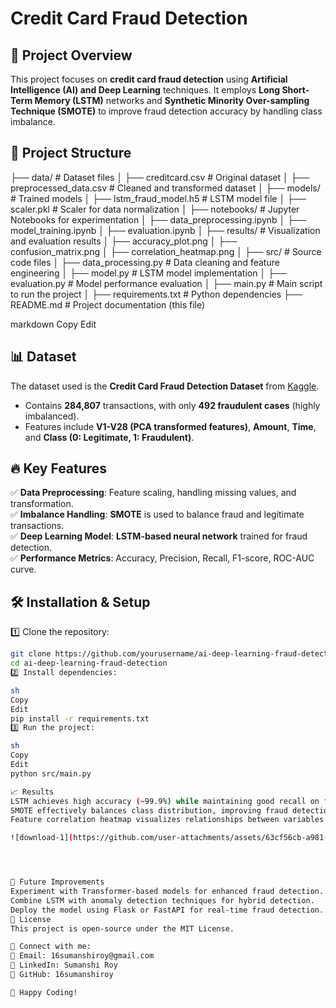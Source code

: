 # Credit Card Fraud Detection  

## 📌 Project Overview  
This project focuses on **credit card fraud detection** using **Artificial Intelligence (AI) and Deep Learning** techniques. It employs **Long Short-Term Memory (LSTM)** networks and **Synthetic Minority Over-sampling Technique (SMOTE)** to improve fraud detection accuracy by handling class imbalance.  

## 📂 Project Structure  
├── data/ # Dataset files │ ├── creditcard.csv # Original dataset │ ├── preprocessed_data.csv # Cleaned and transformed dataset │ ├── models/ # Trained models │ ├── lstm_fraud_model.h5 # LSTM model file │ ├── scaler.pkl # Scaler for data normalization │ ├── notebooks/ # Jupyter Notebooks for experimentation │ ├── data_preprocessing.ipynb │ ├── model_training.ipynb │ ├── evaluation.ipynb │ ├── results/ # Visualization and evaluation results │ ├── accuracy_plot.png │ ├── confusion_matrix.png │ ├── correlation_heatmap.png │ ├── src/ # Source code files │ ├── data_processing.py # Data cleaning and feature engineering │ ├── model.py # LSTM model implementation │ ├── evaluation.py # Model performance evaluation │ ├── main.py # Main script to run the project │ ├── requirements.txt # Python dependencies ├── README.md # Project documentation (this file)

markdown
Copy
Edit

## 📊 Dataset  
The dataset used is the **Credit Card Fraud Detection Dataset** from [Kaggle](https://www.kaggle.com/mlg-ulb/creditcardfraud).  
- Contains **284,807** transactions, with only **492 fraudulent cases** (highly imbalanced).  
- Features include **V1-V28 (PCA transformed features)**, **Amount**, **Time**, and **Class (0: Legitimate, 1: Fraudulent)**.  

## 🔥 Key Features  
✅ **Data Preprocessing**: Feature scaling, handling missing values, and transformation.  
✅ **Imbalance Handling**: **SMOTE** is used to balance fraud and legitimate transactions.  
✅ **Deep Learning Model**: **LSTM-based neural network** trained for fraud detection.  
✅ **Performance Metrics**: Accuracy, Precision, Recall, F1-score, ROC-AUC curve.  

## 🛠 Installation & Setup  
1️⃣ Clone the repository:  
```sh
git clone https://github.com/yourusername/ai-deep-learning-fraud-detection.git
cd ai-deep-learning-fraud-detection
2️⃣ Install dependencies:

sh
Copy
Edit
pip install -r requirements.txt
3️⃣ Run the project:

sh
Copy
Edit
python src/main.py

📈 Results
LSTM achieves high accuracy (~99.9%) while maintaining good recall on fraud cases.
SMOTE effectively balances class distribution, improving fraud detection performance.
Feature correlation heatmap visualizes relationships between variables.

![download-1](https://github.com/user-attachments/assets/63cf56cb-a981-4d4f-9001-f89b4d5292df)




🤖 Future Improvements
Experiment with Transformer-based models for enhanced fraud detection.
Combine LSTM with anomaly detection techniques for hybrid detection.
Deploy the model using Flask or FastAPI for real-time fraud detection.
📄 License
This project is open-source under the MIT License.

📌 Connect with me:
📧 Email: 16sumanshiroy@gmail.com
🔗 LinkedIn: Sumanshi Roy
🐍 GitHub: 16sumanshiroy

🚀 Happy Coding!

